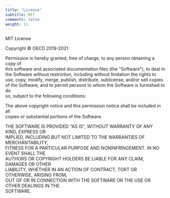 ```yaml
---
title: "License"
subtitle: MIT
comments: false
weight: 11
---
```


MIT License

Copyright © OECD 2019-2021

Permission is hereby granted, free of charge, to any person obtaining a copy of  
this software and associated documentation files (the "Software"), to deal in  
the Software without restriction, including without limitation the rights to  
use, copy, modify, merge, publish, distribute, sublicense, and/or sell copies  
of the Software, and to permit persons to whom the Software is furnished to do  
so, subject to the following conditions:  

The above copyright notice and this permission notice shall be included in all  
copies or substantial portions of the Software.


THE SOFTWARE IS PROVIDED "AS IS", WITHOUT WARRANTY OF ANY KIND, EXPRESS OR  
IMPLIED, INCLUDING BUT NOT LIMITED TO THE WARRANTIES OF MERCHANTABILITY,  
FITNESS FOR A PARTICULAR PURPOSE AND NONINFRINGEMENT. IN NO EVENT SHALL THE  
AUTHORS OR COPYRIGHT HOLDERS BE LIABLE FOR ANY CLAIM, DAMAGES OR OTHER  
LIABILITY, WHETHER IN AN ACTION OF CONTRACT, TORT OR OTHERWISE, ARISING FROM,  
OUT OF OR IN CONNECTION WITH THE SOFTWARE OR THE USE OR OTHER DEALINGS IN THE  
SOFTWARE.
